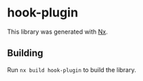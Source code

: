 # hook-plugin

This library was generated with [Nx](https://nx.dev).

## Building

Run `nx build hook-plugin` to build the library.
